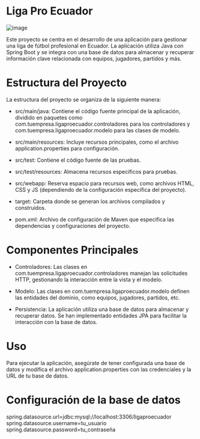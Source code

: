 # Liga Pro Ecuador
![image](https://github.com/whosnnck/LigaProEcuador-SA/assets/131733484/6d6443f7-2047-4108-952a-ae90d0704ac0)

Este proyecto se centra en el desarrollo de una aplicación para gestionar una liga de fútbol profesional en Ecuador. La aplicación utiliza Java con Spring Boot y se integra con una base de datos para almacenar y recuperar información clave relacionada con equipos, jugadores, partidos y más.

# Estructura del Proyecto
La estructura del proyecto se organiza de la siguiente manera:

- src/main/java: Contiene el código fuente principal de la aplicación, dividido en paquetes como com.tuempresa.ligaproecuador.controladores para los controladores y com.tuempresa.ligaproecuador.modelo para las clases de modelo.

- src/main/resources: Incluye recursos principales, como el archivo application.properties para configuración.

- src/test: Contiene el código fuente de las pruebas.

- src/test/resources: Almacena recursos específicos para pruebas.

- src/webapp: Reserva espacio para recursos web, como archivos HTML, CSS y JS (dependiendo de la configuración específica del proyecto).

- target: Carpeta donde se generan los archivos compilados y construidos.

- pom.xml: Archivo de configuración de Maven que especifica las dependencias y configuraciones del proyecto.

# Componentes Principales
- Controladores: Las clases en com.tuempresa.ligaproecuador.controladores manejan las solicitudes HTTP, gestionando la interacción entre la vista y el modelo.

- Modelo: Las clases en com.tuempresa.ligaproecuador.modelo definen las entidades del dominio, como equipos, jugadores, partidos, etc.

- Persistencia: La aplicación utiliza una base de datos para almacenar y recuperar datos. Se han implementado entidades JPA para facilitar la interacción con la base de datos.

# Uso
Para ejecutar la aplicación, asegúrate de tener configurada una base de datos y modifica el archivo application.properties con las credenciales y la URL de tu base de datos.

# Configuración de la base de datos
spring.datasource.url=jdbc:mysql://localhost:3306/ligaproecuador
spring.datasource.username=tu_usuario
spring.datasource.password=tu_contraseña
